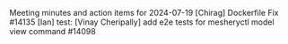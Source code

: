 Meeting minutes and action items for 2024-07-19
[Chirag]  Dockerfile Fix #14135
                    [Ian]  test: 
[Vinay Cheripally] add e2e tests for mesheryctl model view command #14098

